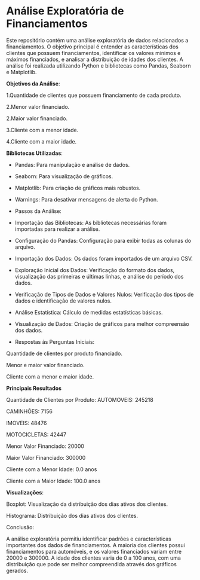 # Análise Exploratória de Financiamentos #

Este repositório contém uma análise exploratória de dados relacionados a financiamentos. O objetivo principal é entender as características dos clientes que possuem financiamentos, identificar os valores mínimos e máximos financiados, e analisar a distribuição de idades dos clientes. A análise foi realizada utilizando Python e bibliotecas como Pandas, Seaborn e Matplotlib.

**Objetivos da Análise**:

1.Quantidade de clientes que possuem financiamento de cada produto.

2.Menor valor financiado.

2.Maior valor financiado.

3.Cliente com a menor idade.

4.Cliente com a maior idade.

**Bibliotecas Utilizadas**:

- Pandas: Para manipulação e análise de dados.

- Seaborn: Para visualização de gráficos.

- Matplotlib: Para criação de gráficos mais robustos.

- Warnings: Para desativar mensagens de alerta do Python.

- Passos da Análise:

- Importação das Bibliotecas: As bibliotecas necessárias foram importadas para realizar a análise.

- Configuração do Pandas: Configuração para exibir todas as colunas do arquivo.

- Importação dos Dados: Os dados foram importados de um arquivo CSV.

- Exploração Inicial dos Dados: Verificação do formato dos dados, visualização das primeiras e últimas linhas, e análise do período dos dados.

- Verificação de Tipos de Dados e Valores Nulos: Verificação dos tipos de dados e identificação de valores nulos.

- Análise Estatística: Cálculo de medidas estatísticas básicas.

- Visualização de Dados: Criação de gráficos para melhor compreensão dos dados.

- Respostas às Perguntas Iniciais:

Quantidade de clientes por produto financiado.

Menor e maior valor financiado.

Cliente com a menor e maior idade.

**Principais Resultados**

Quantidade de Clientes por Produto:
AUTOMOVEIS: 245218

CAMINHÕES: 7156

IMOVEIS: 48476

MOTOCICLETAS: 42447

Menor Valor Financiado: 20000

Maior Valor Financiado: 300000

Cliente com a Menor Idade: 0.0 anos

Cliente com a Maior Idade: 100.0 anos

**Visualizações**:

Boxplot: Visualização da distribuição dos dias ativos dos clientes.

Histograma: Distribuição dos dias ativos dos clientes.

Conclusão:

A análise exploratória permitiu identificar padrões e características importantes dos dados de financiamentos. A maioria dos clientes possui financiamentos para automóveis, e os valores financiados variam entre 20000 e 300000. A idade dos clientes varia de 0 a 100 anos, com uma distribuição que pode ser melhor compreendida através dos gráficos gerados.
